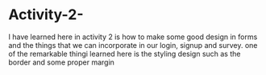 # Activity-2-
I have learned here in activity 2 is how to make some good design in forms and the things that we can incorporate in our login, signup and survey.
one of the remarkable thingi learned here is the styling design such as the border and some proper margin 

